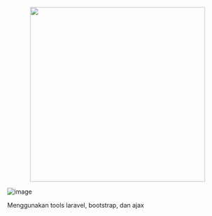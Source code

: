 <p align="center"><a href="https://laravel.com" target="_blank"><img src="https://raw.githubusercontent.com/laravel/art/master/logo-lockup/5%20SVG/2%20CMYK/1%20Full%20Color/laravel-logolockup-cmyk-red.svg" width="400"></a></p>

![image](https://user-images.githubusercontent.com/86227538/145215588-336c3e0a-b99d-4818-85cd-3e13c0945199.png)

<p>Menggunakan tools laravel, bootstrap, dan ajax</p>
